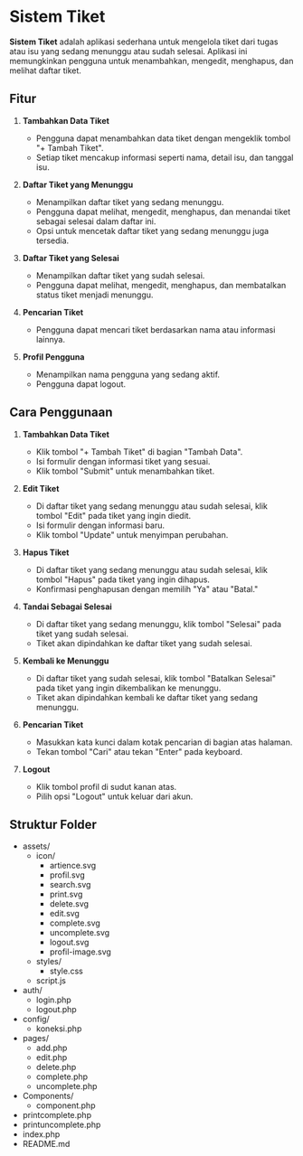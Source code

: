 # Sistem Tiket

**Sistem Tiket** adalah aplikasi sederhana untuk mengelola tiket dari tugas atau isu yang sedang menunggu atau sudah selesai. Aplikasi ini memungkinkan pengguna untuk menambahkan, mengedit, menghapus, dan melihat daftar tiket.

## Fitur

1. **Tambahkan Data Tiket**

   - Pengguna dapat menambahkan data tiket dengan mengeklik tombol "+ Tambah Tiket".
   - Setiap tiket mencakup informasi seperti nama, detail isu, dan tanggal isu.

2. **Daftar Tiket yang Menunggu**

   - Menampilkan daftar tiket yang sedang menunggu.
   - Pengguna dapat melihat, mengedit, menghapus, dan menandai tiket sebagai selesai dalam daftar ini.
   - Opsi untuk mencetak daftar tiket yang sedang menunggu juga tersedia.

3. **Daftar Tiket yang Selesai**

   - Menampilkan daftar tiket yang sudah selesai.
   - Pengguna dapat melihat, mengedit, menghapus, dan membatalkan status tiket menjadi menunggu.

4. **Pencarian Tiket**

   - Pengguna dapat mencari tiket berdasarkan nama atau informasi lainnya.

5. **Profil Pengguna**
   - Menampilkan nama pengguna yang sedang aktif.
   - Pengguna dapat logout.

## Cara Penggunaan

1. **Tambahkan Data Tiket**

   - Klik tombol "+ Tambah Tiket" di bagian "Tambah Data".
   - Isi formulir dengan informasi tiket yang sesuai.
   - Klik tombol "Submit" untuk menambahkan tiket.

2. **Edit Tiket**

   - Di daftar tiket yang sedang menunggu atau sudah selesai, klik tombol "Edit" pada tiket yang ingin diedit.
   - Isi formulir dengan informasi baru.
   - Klik tombol "Update" untuk menyimpan perubahan.

3. **Hapus Tiket**

   - Di daftar tiket yang sedang menunggu atau sudah selesai, klik tombol "Hapus" pada tiket yang ingin dihapus.
   - Konfirmasi penghapusan dengan memilih "Ya" atau "Batal."

4. **Tandai Sebagai Selesai**

   - Di daftar tiket yang sedang menunggu, klik tombol "Selesai" pada tiket yang sudah selesai.
   - Tiket akan dipindahkan ke daftar tiket yang sudah selesai.

5. **Kembali ke Menunggu**

   - Di daftar tiket yang sudah selesai, klik tombol "Batalkan Selesai" pada tiket yang ingin dikembalikan ke menunggu.
   - Tiket akan dipindahkan kembali ke daftar tiket yang sedang menunggu.

6. **Pencarian Tiket**

   - Masukkan kata kunci dalam kotak pencarian di bagian atas halaman.
   - Tekan tombol "Cari" atau tekan "Enter" pada keyboard.

7. **Logout**
   - Klik tombol profil di sudut kanan atas.
   - Pilih opsi "Logout" untuk keluar dari akun.

## Struktur Folder

- assets/
  - icon/
    - artience.svg
    - profil.svg
    - search.svg
    - print.svg
    - delete.svg
    - edit.svg
    - complete.svg
    - uncomplete.svg
    - logout.svg
    - profil-image.svg
  - styles/
    - style.css
  - script.js
- auth/
  - login.php
  - logout.php
- config/
  - koneksi.php
- pages/
  - add.php
  - edit.php
  - delete.php
  - complete.php
  - uncomplete.php
- Components/
  - component.php
- printcomplete.php
- printuncomplete.php
- index.php
- README.md
